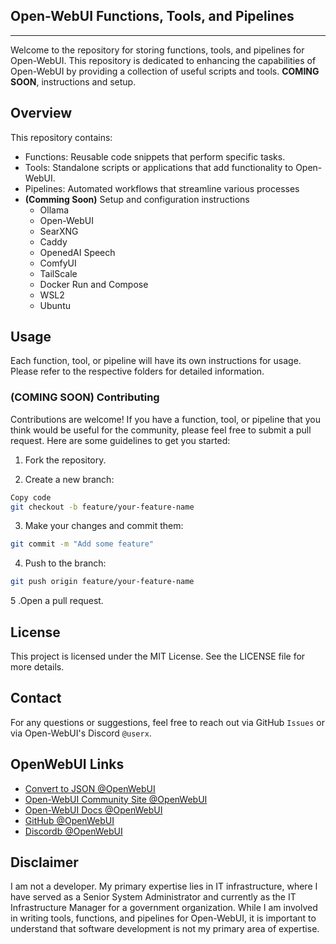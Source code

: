 ## Open-WebUI Functions, Tools, and Pipelines
------------------------------
Welcome to the repository for storing functions, tools, and pipelines for Open-WebUI. This repository is dedicated to enhancing the capabilities of Open-WebUI by providing a collection of useful scripts and tools.
**COMING SOON**, instructions and setup.

## Overview
This repository contains:

- Functions: Reusable code snippets that perform specific tasks.
- Tools: Standalone scripts or applications that add functionality to Open-WebUI.
- Pipelines: Automated workflows that streamline various processes
- **(Comming Soon)** Setup and configuration instructions
  - Ollama
  - Open-WebUI
  - SearXNG
  - Caddy
  - OpenedAI Speech
  - ComfyUI
  - TailScale
  - Docker Run and Compose
  - WSL2
  - Ubuntu

## Usage
Each function, tool, or pipeline will have its own instructions for usage. Please refer to the respective folders for detailed information.

### **(COMING SOON)** Contributing
Contributions are welcome! If you have a function, tool, or pipeline that you think would be useful for the community, please feel free to submit a pull request. Here are some guidelines to get you started:

1. Fork the repository.

2. Create a new branch:

```bash
Copy code
git checkout -b feature/your-feature-name
```

3. Make your changes and commit them:

```bash
git commit -m "Add some feature"
```

4. Push to the branch:

```bash
git push origin feature/your-feature-name
```
5 .Open a pull request.

## License
This project is licensed under the MIT License. See the LICENSE file for more details.

## Contact
For any questions or suggestions, feel free to reach out via GitHub `Issues` or via Open-WebUI's Discord `@userx`.

## OpenWebUI Links
- <a href="https://openwebui.com/t/userx/convert_to_json/" target="_blank">Convert to JSON @OpenWebUI</a>
- <a href="https://openwebui.com/" target="_blank">Open-WebUI Community Site @OpenWebUI</a>
- <a href="https://docs.openwebui.com/" target="_blank">Open-WebUI Docs @OpenWebUI</a>
- <a href="https://github.com/open-webui/open-webui" target="_blank">GitHub @OpenWebUI</a>
- <a href="https://discord.gg/5rJgQTnV4s" target="_blank">Discordb @OpenWebUI</a>

## Disclaimer
I am not a developer. My primary expertise lies in IT infrastructure, where I have served as a Senior System Administrator and currently as the IT Infrastructure Manager for a government organization. While I am involved in writing tools, functions, and pipelines for Open-WebUI, it is important to understand that software development is not my primary area of expertise.
